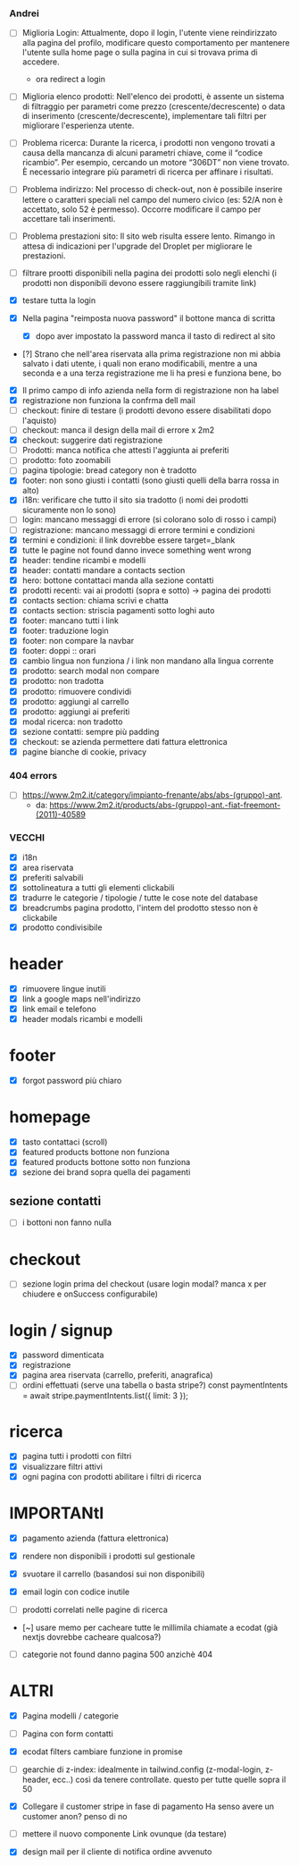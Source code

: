 ### Andrei
- [ ] Miglioria Login: Attualmente, dopo il login, l'utente viene reindirizzato alla pagina del profilo, modificare questo comportamento per mantenere l'utente sulla home page o sulla pagina in cui si trovava prima di accedere.
  - ora redirect a login
- [ ] Miglioria elenco prodotti: Nell'elenco dei prodotti, è assente un sistema di filtraggio per parametri come prezzo (crescente/decrescente) o data di inserimento (crescente/decrescente), implementare tali filtri per migliorare l'esperienza utente.
- [ ] Problema ricerca: Durante la ricerca, i prodotti non vengono trovati a causa della mancanza di alcuni parametri chiave, come il “codice ricambio”. Per esempio, cercando un motore “306DT” non viene trovato. È necessario integrare più parametri di ricerca per affinare i risultati.
- [ ] Problema indirizzo: Nel processo di check-out, non è possibile inserire lettere o caratteri speciali nel campo del numero civico (es: 52/A  non è accettato, solo 52 è permesso). Occorre modificare il campo per accettare tali inserimenti.
- [ ] Problema prestazioni sito: Il sito web risulta essere lento. Rimango in attesa di indicazioni per l'upgrade del Droplet per migliorare le prestazioni.

- [ ] filtrare prootti disponibili nella pagina dei prodotti
      solo negli elenchi (i prodotti non disponibili devono essere raggiungibili tramite link)
- [x] testare tutta la login
- [x] Nella pagina "reimposta nuova password" il bottone manca di scritta
  - [x] dopo aver impostato la password manca il tasto di redirect al sito
- [?] Strano che nell'area riservata alla prima registrazione non mi abbia salvato i dati utente, i quali non erano modificabili, mentre a una seconda e a una terza registrazione me li ha presi e funziona bene, bo
- [x] Il primo campo di info azienda nella form di registrazione non ha label
- [x] registrazione non funziona la confrma dell mail
- [ ] checkout: finire di testare (i prodotti devono essere disabilitati dopo l'aquisto)
- [ ] checkout: manca il design della mail di errore x 2m2
- [x] checkout: suggerire dati registrazione
- [ ] Prodotti: manca notifica che attesti l'aggiunta ai preferiti
- [ ] prodotto: foto zoomabili
- [ ] pagina tipologie: bread category non è tradotto
- [x] footer: non sono giusti i contatti (sono giusti quelli della barra rossa in alto)
- [x] i18n: verificare che tutto il sito sia tradotto (i nomi dei prodotti sicuramente non lo sono)
- [ ] login: mancano messaggi di errore (si colorano solo di rosso i campi)
- [ ] registrazione: mancano messaggi di errore termini e condizioni
- [x] termini e condizioni: il link dovrebbe essere target=_blank
- [x] tutte le pagine not found danno invece something went wrong
- [x] header: tendine ricambi e modelli
- [x] header: contatti mandare a contacts section
- [x] hero: bottone contattaci manda alla sezione contatti
- [x] prodotti recenti: vai ai prodotti (sopra e sotto) -> pagina dei prodotti
- [x] contacts section: chiama scrivi e chatta
- [x] contacts section: striscia pagamenti sotto loghi auto
- [x] footer: mancano tutti i link
- [x] footer: traduzione login
- [x] footer: non compare la navbar
- [x] footer: doppi :: orari
- [x] cambio lingua non funziona / i link non mandano alla lingua corrente
- [x] prodotto: search modal non compare
- [x] prodotto: non tradotta
- [x] prodotto: rimuovere condividi
- [x] prodotto: aggiungi al carrello
- [x] prodotto: aggiungi ai preferiti
- [x] modal ricerca: non tradotto
- [x] sezione contatti: sempre più padding
- [x] checkout: se azienda permettere dati fattura elettronica
- [x] pagine bianche di cookie, privacy

### 404 errors
- [ ] https://www.2m2.it/category/impianto-frenante/abs/abs-(gruppo)-ant.
  - da: https://www.2m2.it/products/abs-(gruppo)-ant.-fiat-freemont-(2011)-40589

### VECCHI

- [x] i18n
- [x] area riservata
- [x] preferiti salvabili
- [x] sottolineatura a tutti gli elementi clickabili
- [x] tradurre le categorie / tipologie / tutte le cose note del database
- [x] breadcrumbs pagina prodotto, l'intem del prodotto stesso non è clickabile
- [x] prodotto condivisibile

# header

- [x] rimuovere lingue inutili
- [x] link a google maps nell'indirizzo
- [x] link email e telefono
- [x] header modals ricambi e modelli

# footer

- [x] forgot password più chiaro

# homepage

- [x] tasto contattaci (scroll)
- [x] featured products bottone non funziona
- [x] featured products bottone sotto non funziona
- [x] sezione dei brand sopra quella dei pagamenti

## sezione contatti

- [ ] i bottoni non fanno nulla

# checkout

- [ ] sezione login prima del checkout
      (usare login modal? manca x per chiudere e onSuccess configurabile)

# login / signup

- [x] password dimenticata
- [x] registrazione
- [x] pagina area riservata (carrello, preferiti, anagrafica)
- [ ] ordini effettuati (serve una tabella o basta stripe?)
      const paymentIntents = await stripe.paymentIntents.list({ limit: 3 });

# ricerca

- [x] pagina tutti i prodotti con filtri
- [x] visualizzare filtri attivi
- [x] ogni pagina con prodotti abilitare i filtri di ricerca

# IMPORTANtI

- [x] pagamento azienda (fattura elettronica)
- [x] rendere non disponibili i prodotti sul gestionale
- [x] svuotare il carrello (basandosi sui non disponibili)
- [x] email login con codice inutile

- [ ] prodotti correlati nelle pagine di ricerca

- [~] usare memo per cacheare tutte le millimila chiamate a ecodat
      (già nextjs dovrebbe cacheare qualcosa?)

- [ ] categorie not found danno pagina 500 anzichè 404

# ALTRI

- [x] Pagina modelli / categorie
- [ ] Pagina con form contatti
- [x] ecodat filters cambiare funzione in promise
- [ ] gearchie di z-index: idealmente in tailwind.config (z-modal-login, z-header, ecc..) così da tenere controllate. questo per tutte quelle sopra il 50

- [x] Collegare il customer stripe in fase di pagamento
      Ha senso avere un customer anon? penso di no

- [ ] mettere il nuovo componente Link ovunque (da testare)

- [x] design mail per il cliente di notifica ordine avvenuto
